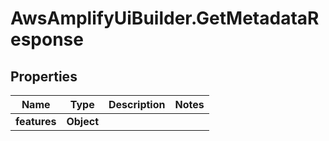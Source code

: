 # AwsAmplifyUiBuilder.GetMetadataResponse

## Properties

Name | Type | Description | Notes
------------ | ------------- | ------------- | -------------
**features** | **Object** |  | 


